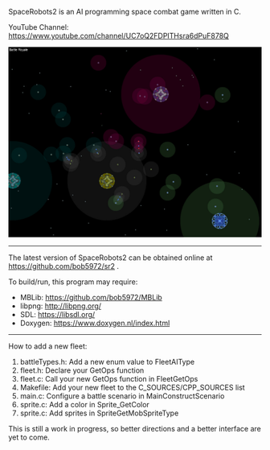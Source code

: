 SpaceRobots2 is an AI programming space combat game written in C.

YouTube Channel: https://www.youtube.com/channel/UC7oQ2FDPITHsra6dPuF878Q

![Screenshot](spaceRobots2.jpg)

----------------------------------------------------------------------

The latest version of SpaceRobots2 can be obtained online at
https://github.com/bob5972/sr2 .

To build/run, this program may require:
* MBLib:   <https://github.com/bob5972/MBLib>
* libpng:  <http://libpng.org/>
* SDL:     <https://libsdl.org/>
* Doxygen: <https://www.doxygen.nl/index.html>
----------------------------------------------------------------------

How to add a new fleet:
<ol>
<li>battleTypes.h: Add a new enum value to FleetAIType</li>
<li>fleet.h: Declare your GetOps function</li>
<li>fleet.c: Call your new GetOps function in FleetGetOps</li>
<li>Makefile: Add your new fleet to the C_SOURCES/CPP_SOURCES list</li>
<li>main.c: Configure a battle scenario in MainConstructScenario</li>
<li>sprite.c: Add a color in Sprite_GetColor</li>
<li>sprite.c: Add sprites in SpriteGetMobSpriteType</li>
</ol>

This is still a work in progress, so better directions and a better interface are yet to come.

